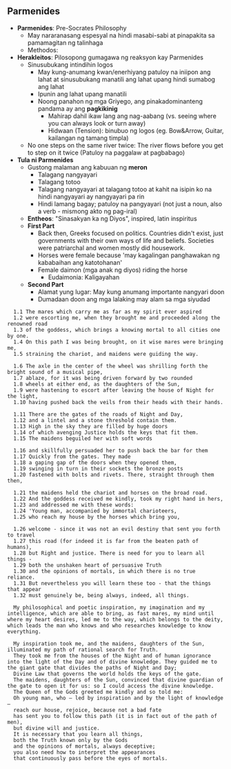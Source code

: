 ## Parmenides
* **Parmenides**: Pre-Socrates Philosophy
  * May nararanasang espesyal na hindi masabi-sabi at pinapakita sa pamamagitan ng talinhaga
  * Methodos: 
* **Herakleitos**: Pilosopong gumagawa ng reaksyon kay Parmenides
  * Sinusubukang intindihin logos
    * May kung-anumang kwan/enerhiyang patuloy na iniipon ang lahat at sinusubukang manatili ang lahat upang hindi sumabog ang lahat
    * Ipunin ang lahat upang manatili
    * Noong panahon ng mga Griyego, ang pinakadominanteng pandama ay ang **pagkikinig**
      * Mahirap dahil ikaw lang ang nag-aabang (vs. seeing where you can always look or turn away)
      * Hidwaan (Tension): binubuo ng logos (eg. Bow&Arrow, Guitar, kailangan ng tamang timpla)
  * No one steps on the same river twice: The river flows before you get to step on it twice (Patuloy na paggalaw at pagbabago)
* **Tula ni Parmenides**
  * Gustong malaman ang kabuuan ng **meron**
    * Talagang nangyayari
    * Talagang totoo
    * Talagang nangyayari at talagang totoo at kahit na isipin ko na hindi nangyayari ay nangyayari pa rin
    * Hindi lamang bagay; patuloy na pangyayari (not just a noun, also a verb - mismong akto ng pag-iral)
  * **Entheos**: "Sinasakyan ka ng Diyos", inspired, latin inspiritus
  * **First Part**
    * Back then, Greeks focused on politics. Countries didn't exist, just governments with their own ways of life and beliefs. Societies were patriarchal and women mostly did housework.
    * Horses were female because 'may kagalingan panghawakan ng kababaihan ang katotohanan'
    * Female daimon (mga anak ng diyos) riding the horse
      * Eudaimonia: Kaligayahan
  * **Second Part**
    * Alamat yung lugar: May kung anumang importante nangyari doon
    * Dumadaan doon ang mga lalaking may alam sa mga siyudad

```
  1.1 The mares which carry me as far as my spirit ever aspired
  1.2 were escorting me, when they brought me and proceeded along the renowned road
  1.3 of the goddess, which brings a knowing mortal to all cities one by one.
  1.4 On this path I was being brought, on it wise mares were bringing me,
  1.5 straining the chariot, and maidens were guiding the way. 

  1.6 The axle in the center of the wheel was shrilling forth the bright sound of a musical pipe,
  1.7 ablaze, for it was being driven forward by two rounded
  1.8 wheels at either end, as the daughters of the Sun,
  1.9 were hastening to escort after leaving the house of Night for the light,
  1.10 having pushed back the veils from their heads with their hands. 

  1.11 There are the gates of the roads of Night and Day,
  1.12 and a lintel and a stone threshold contain them.
  1.13 High in the sky they are filled by huge doors
  1.14 of which avenging Justice holds the keys that fit them.
  1.15 The maidens beguiled her with soft words

  1.16 and skillfully persuaded her to push back the bar for them
  1.17 Quickly from the gates. They made
  1.18 a gaping gap of the doors when they opened them,
  1.19 swinging in turn in their sockets the bronze posts
  1.20 fastened with bolts and rivets. There, straight through them then,

  1.21 the maidens held the chariot and horses on the broad road.
  1.22 And the goddess received me kindly, took my right hand in hers,
  1.23 and addressed me with these words:
  1.24 'Young man, accompanied by immortal charioteers,
  1.25 who reach my house by the horses which bring you, 

  1.26 welcome - since it was not an evil destiny that sent you forth to travel
  1.27 this road (for indeed it is far from the beaten path of humans),
  1.28 but Right and justice. There is need for you to learn all things - 
  1.29 both the unshaken heart of persuasive Truth
  1.30 and the opinions of mortals, in which there is no true reliance.
  1.31 But nevertheless you will learn these too - that the things that appear
  1.32 must genuinely be, being always, indeed, all things. 
```

```
  My philosophical and poetic inspiration, my imagination and my intelligence, which are able to bring, as fast mares, my mind until where my heart desires, led me to the way, which belongs to the deity, which leads the man who knows and who researches knowledge to know everything.
  ￼￼￼￼￼￼
  My inspiration took me, and the maidens, daughters of the Sun, illuminated my path of rational search for Truth.
  They took me from the houses of the Night and of human ignorance into the light of the Day and of divine knowledge. They guided me to the giant gate that divides the paths of Night and Day;
  Divine Law that governs the world holds the keys of the gate.
  The maidens, daughters of the Sun, convinced that divine guardian of the gate to open it for us: so I could access the divine knowledge.
  The Queen of the Gods greeted me kindly and so told me:
  Oh young man, who – led by inspiration and by the light of knowledge –
  reach our house, rejoice, because not a bad fate
  has sent you to follow this path (it is in fact out of the path of men),
  but divine will and justice.
  It is necessary that you learn all things,
  both the Truth known only by the Gods
  and the opinions of mortals, always deceptive;
  you also need how to interpret the appearances
  that continuously pass before the eyes of mortals.
```
